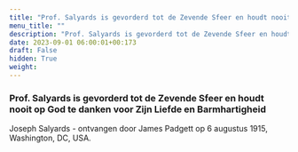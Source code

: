 ```yaml
---
title: "Prof. Salyards is gevorderd tot de Zevende Sfeer en houdt nooit op God te danken voor Zijn Liefde en Barmhartigheid"
menu_title: ""
description: "Prof. Salyards is gevorderd tot de Zevende Sfeer en houdt nooit op God te danken voor Zijn Liefde en Barmhartigheid"
date: 2023-09-01 06:00:01+00:173
draft: False
hidden: True
weight:
---
```

### Prof. Salyards is gevorderd tot de Zevende Sfeer en houdt nooit op God te danken voor Zijn Liefde en Barmhartigheid

Joseph Salyards - ontvangen door James Padgett op 6 augustus 1915, Washington, DC, USA.
